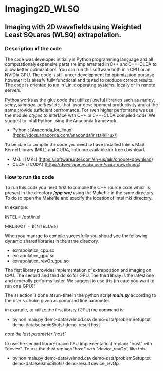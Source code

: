 # Imaging2D_WLSQ
## Imaging with 2D wavefields using Weighted Least SQuares (WLSQ) extrapolation.

### Description of the code

The code was developed initially in Python programming language and all computationaly expensive parts are
implemented in C++ and C++-CUDA to allow better optimizations. You can run this software both in a CPU or an
NVIDIA GPU. The code is still under development for optimization purpose however it is alreafy fully functional 
and tested to produce correct results. The code is oriented to run in Linux operating systems, locally or in remote
servers.

Python works as the glue code that utilizes useful libraries such as *numpy*, *scipy*, *skimage*, *unittest* etc.
that favor developement productivity and at the same provide sufficient perfromance. For even higher performane we
use the module *ctypes* to interface with C++ or C++-CUDA compiled code. We suggest to intall Python using the Anaconda
framework.

- Python : [Anaconda_for_linux] (https://docs.anaconda.com/anaconda/install/linux/)

To be able to compile the code you need to have installed 
Intel's Math Kernel Library (MKL) and CUDA, both are available for free download.

- MKL : [MKL] (https://software.intel.com/en-us/mkl/choose-download)
- CUDA : [CUDA] (https://developer.nvidia.com/cuda-downloads)

### How to run the code

To run this code you need first to compile the C++ source code which is present in the directory ***/cpp src/*** using 
the Makefile in the same directory. To do so open the Makefile and specify the location of intel mkl directory.

In example:

INTEL = /opt/intel

MKLROOT = $(INTEL)/mkl

When you manage to compile succesfully you should see the following dynamic shared libraries in the same directory.

- extrapolation_cpu.so
- extrapolation_gpu.so
- extrapolation_revOp_gpu.so

The first library provides implementation of extrapolation and imaging on CPU. The second and third do so for GPU.
The third libray is the latest one and generally performs faster. We suggest to use this (in case you want to run on a GPU)!

The selection is done at run-time in the python script ***main.py*** according to the user's choice given
as command line parameter.

In example, to utilize the first library (CPU) the command is:

- python main.py demo-data/velmod.csv demo-data/problemSetup.txt demo-data/seismicShots/ demo-result host

*note the last parameter "host"*

to use the second library (naive GPU implementation) replace "host" with "device". 
To use the third replace "host" with "device_revOp", like this.

-  python main.py demo-data/velmod.csv demo-data/problemSetup.txt demo-data/seismicShots/ demo-result device_revOp

